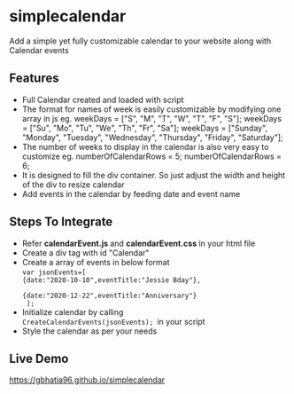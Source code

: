 # simplecalendar
Add a simple yet fully customizable calendar to your website along with Calendar events

## Features
* Full Calendar created and loaded with script
* The format for names of week is easily customizable by modifying one array in js
eg.  weekDays = ["S", "M", "T", "W", "T", "F", "S"];
     weekDays = ["Su", "Mo", "Tu", "We", "Th", "Fr", "Sa"];
     weekDays = ["Sunday", "Monday", "Tuesday", "Wednesday", "Thursday", "Friday", "Saturday"];
* The number of weeks to display in the calendar is also very easy to customize
eg. numberOfCalendarRows = 5;
    numberOfCalendarRows = 6;
* It is designed to fill the div container. So just adjust the width and height of the div to resize calendar
* Add events in the calendar by feeding date and event name

 ## Steps To Integrate
* Refer <strong>calendarEvent.js</strong> and <strong>calendarEvent.css</strong> in your html file
* Create a div tag with id "Calendar"
* Create a array of events in below format<br>
 <code>var jsonEvents=[ {date:"2020-10-10",eventTitle:"Jessie Bday"},<br>
                  {date:"2020-12-22",eventTitle:"Anniversary"}<br>
               ];</code>
 * Initialize calendar by calling<code> CreateCalendarEvents(jsonEvents); </code>in your script
 * Style the calendar as per your needs

## Live Demo
https://gbhatia96.github.io/simplecalendar
